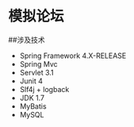 模拟论坛
============================

##涉及技术
* Spring Framework 4.X-RELEASE
* Spring Mvc
* Servlet 3.1
* Junit 4
* Slf4j + logback
* JDK 1.7
* MyBatis
* MySQL